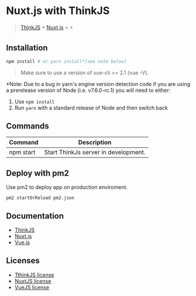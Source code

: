 
# Nuxt.js with ThinkJS

> [ThinkJS](https://thinkjs.org/) + [Nuxt.js](https://nuxtjs.org) = :zap:

## Installation

```bash
npm install # or yarn install*[see note below]
```

> Make sure to use a version of vue-cli >= 2.1 (vue -V).

*Note: Due to a bug in yarn's engine version detection code if you are
using a prerelease version of Node (i.e. v7.6.0-rc.1) you will need to either:

  1. Use `npm install`
  2. Run `yarn` with a standard release of Node and then switch back

## Commands

| Command | Description |
|---------|-------------|
| npm start | Start ThinkJs server in development. |

## Deploy with pm2

Use pm2 to deploy app on production enviroment.

```
pm2 startOrReload pm2.json
```

## Documentation

- [ThinkJS](https://thinkjs.org/)
- [Nuxt.js](https://nuxtjs.org/guide/)
- [Vue.js](http://vuejs.org/guide/)

## Licenses

- [TthinkJS license](https://github.com/thinkjs/thinkjs/blob/master/LICENSE)
- [NuxtJS license](https://github.com/nuxt/nuxt.js/blob/master/LICENSE.md)
- [VueJS license](https://github.com/vuejs/vue/blob/master/LICENSE)


